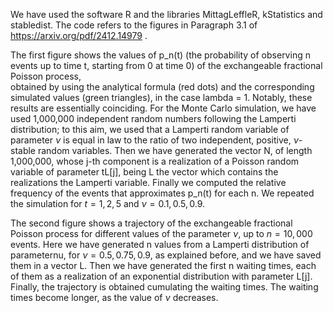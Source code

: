  We have used the software R and the libraries MittagLeffleR, kStatistics and stabledist. The code refers to the figures in Paragraph 3.1 of https://arxiv.org/pdf/2412.14979 .
 
 The first figure shows the values of p_n(t) (the probability of observing n events up to time t, starting from 0 at time 0) of the exchangeable fractional Poisson process,  
 obtained by using the analytical formula (red dots) and the corresponding simulated values (green triangles), in the case lambda = 1.
 Notably, these results are essentially coinciding. For the Monte Carlo simulation, we have used 1,000,000 independent random numbers following the Lamperti distribution;
 to this aim, we used that a Lamperti random variable of parameter $\nu$ is equal in law to the ratio of two independent, positive, 
 $\nu$-stable random variables. Then we have generated the vector N, of length 1,000,000, whose j-th component 
 is a realization of a Poisson random variable of parameter tL[j], being L the vector which contains the realizations the Lamperti variable. 
 Finally we computed the relative frequency of the events that approximates  p_n(t) for each n. 
 We repeated the simulation for $t = 1,2,5$ and $\nu = 0.1, 0.5, 0.9$.

The second figure shows a trajectory of the exchangeable fractional Poisson process for different values of the parameter $\nu$, up to $n = 10,000$ events. 
Here we have generated n values from a Lamperti distribution of parameternu, for $\nu = 0.5, 0.75, 0.9$, as explained before, and we have saved them in a vector L. 
Then we have generated the first n waiting times, each of them as a realization of an exponential distribution with parameter L[j].
Finally, the trajectory is obtained cumulating the waiting times. The waiting times become longer, as the value of $\nu$ decreases.

